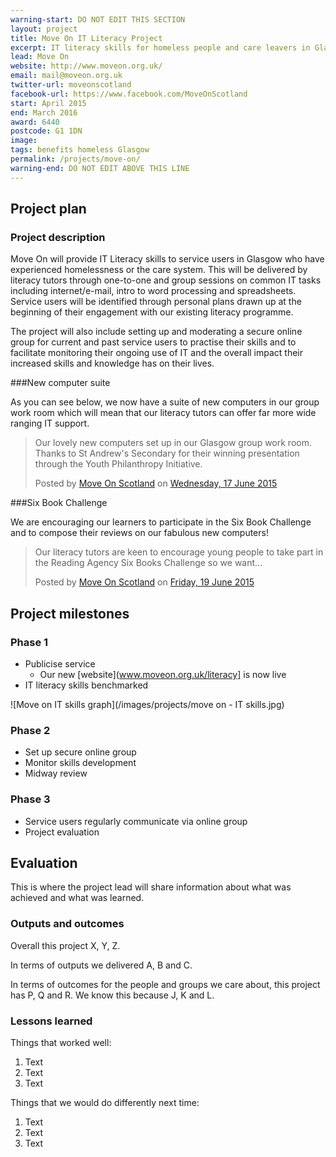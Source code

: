 ```yaml
---
warning-start: DO NOT EDIT THIS SECTION
layout: project
title: Move On IT Literacy Project
excerpt: IT literacy skills for homeless people and care leavers in Glasgow
lead: Move On
website: http://www.moveon.org.uk/
email: mail@moveon.org.uk
twitter-url: moveonscotland
facebook-url: https://www.facebook.com/MoveOnScotland
start: April 2015
end: March 2016
award: 6440
postcode: G1 1DN
image:
tags: benefits homeless Glasgow
permalink: /projects/move-on/
warning-end: DO NOT EDIT ABOVE THIS LINE
---
```


## Project plan

### Project description

Move On will provide IT Literacy skills to service users in Glasgow who have experienced homelessness or the care system.  This will be delivered by literacy tutors through one-to-one and group sessions on common IT tasks including internet/e-mail, intro to word processing and spreadsheets.  Service users will be identified through personal plans drawn up at the beginning of their engagement with our existing literacy programme.

The project will also include setting up and moderating a secure online group for current and past service users to practise their skills and to facilitate monitoring their ongoing use of IT and the overall impact their increased skills and knowledge has on their lives.

###New computer suite

As you can see below, we now have a suite of new computers in our group work room which will mean that our literacy tutors can offer far more wide ranging IT support.

<div id="fb-root"></div><script>(function(d, s, id) {  var js, fjs = d.getElementsByTagName(s)[0];  if (d.getElementById(id)) return;  js = d.createElement(s); js.id = id;  js.src = "//connect.facebook.net/en_GB/sdk.js#xfbml=1&version=v2.3";  fjs.parentNode.insertBefore(js, fjs);}(document, 'script', 'facebook-jssdk'));</script><div class="fb-post" data-href="https://www.facebook.com/MoveOnScotland/posts/891684154237985:0" data-width="500"><div class="fb-xfbml-parse-ignore"><blockquote cite="https://www.facebook.com/MoveOnScotland/posts/891684154237985:0"><p>Our lovely new computers set up in our Glasgow group work room. Thanks to St Andrew&#039;s Secondary for their winning presentation through the Youth Philanthropy Initiative.</p>Posted by <a href="https://www.facebook.com/MoveOnScotland">Move On Scotland</a> on <a href="https://www.facebook.com/MoveOnScotland/posts/891684154237985:0">Wednesday, 17 June 2015</a></blockquote></div></div>

###Six Book Challenge

We are encouraging our learners to participate in the Six Book Challenge and to compose their reviews on our fabulous new computers!

<div id="fb-root"></div><script>(function(d, s, id) {  var js, fjs = d.getElementsByTagName(s)[0];  if (d.getElementById(id)) return;  js = d.createElement(s); js.id = id;  js.src = "//connect.facebook.net/en_GB/sdk.js#xfbml=1&version=v2.3";  fjs.parentNode.insertBefore(js, fjs);}(document, 'script', 'facebook-jssdk'));</script><div class="fb-post" data-href="https://www.facebook.com/MoveOnScotland/posts/892644997475234" data-width="500"><div class="fb-xfbml-parse-ignore"><blockquote cite="https://www.facebook.com/MoveOnScotland/posts/892644997475234"><p>Our literacy tutors are keen to encourage young people to take part in the Reading Agency Six Books Challenge so we want...</p>Posted by <a href="https://www.facebook.com/MoveOnScotland">Move On Scotland</a> on <a href="https://www.facebook.com/MoveOnScotland/posts/892644997475234">Friday, 19 June 2015</a></blockquote></div></div>

## Project milestones

### Phase 1

- Publicise service
  - Our new [website](www.moveon.org.uk/literacy] is now live
- IT literacy skills benchmarked

![Move on IT skills graph](/images/projects/move on - IT skills.jpg)

### Phase 2

- Set up secure online group
- Monitor skills development
- Midway review

### Phase 3

- Service users regularly communicate via online group
- Project evaluation


## Evaluation

This is where the project lead will share information about what was achieved and what was learned.

### Outputs and outcomes

Overall this project X, Y, Z.

In terms of outputs we delivered A, B and C.

In terms of outcomes for the people and groups we care about, this project has P, Q and R. We know this because J, K and L.

### Lessons learned

Things that worked well:

1. Text
2. Text
3. Text

Things that we would do differently next time:

1. Text
2. Text
3. Text
